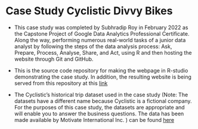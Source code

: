 # Case Study Cyclistic Divvy Bikes

* This case study was completed by Subhradip Roy in February 2022 as the Capstone Project of Google Data Analytics Professional Certificate. Along the way, performing numerous real-world tasks of a junior data analyst by following the steps of the data analysis process: Ask, Prepare, Process, Analyse, Share, and Act, using R and then hosting the website through Git and GitHub.

* This is the source code repository for making the webpage in R-studio demonstrating the case study. In addition, the resulting website is being served from this repository at this [link](https://roy-sub.github.io/Case-Study-Cyclistic-Divvy-Bikes/index.html) 

* The Cyclistic’s historical trip dataset used in the case study (Note: The datasets have a different name because Cyclistic is a fictional company. For the purposes of this case study, the datasets are appropriate and will enable you to answer the business questions. The data has been made available by Motivate International Inc. ) can be found  [here](https://divvy-tripdata.s3.amazonaws.com/index.html)